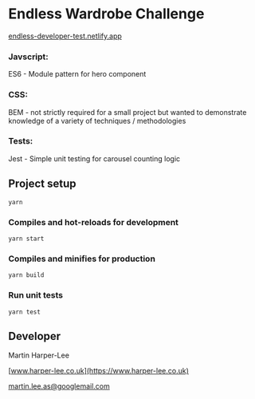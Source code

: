 # Endless Wardrobe Challenge

[endless-developer-test.netlify.app](https://endless-developer-test.netlify.app)

### Javscript: 
ES6  - Module pattern for hero component

### CSS:
BEM - not strictly required for a small project but wanted to demonstrate knowledge of a variety of techniques / methodologies

### Tests:
Jest - Simple unit testing for carousel counting logic

## Project setup
```
yarn
```

### Compiles and hot-reloads for development
```
yarn start
```

### Compiles and minifies for production
```
yarn build
```

### Run unit tests
```
yarn test
```


## Developer

Martin Harper-Lee

[www.harper-lee.co.uk](https://www.harper-lee.co.uk)

martin.lee.as@googlemail.com

